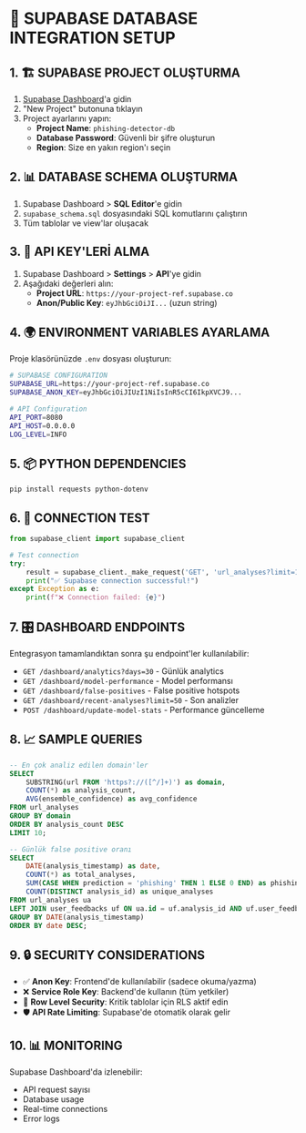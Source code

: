 # 🔧 SUPABASE DATABASE INTEGRATION SETUP

## 1. 🏗️ SUPABASE PROJECT OLUŞTURMA

1. [Supabase Dashboard](https://supabase.com/dashboard)'a gidin
2. "New Project" butonuna tıklayın
3. Project ayarlarını yapın:
   - **Project Name**: `phishing-detector-db`
   - **Database Password**: Güvenli bir şifre oluşturun
   - **Region**: Size en yakın region'ı seçin

## 2. 📊 DATABASE SCHEMA OLUŞTURMA

1. Supabase Dashboard > **SQL Editor**'e gidin
2. `supabase_schema.sql` dosyasındaki SQL komutlarını çalıştırın
3. Tüm tablolar ve view'lar oluşacak

## 3. 🔑 API KEY'LERİ ALMA

1. Supabase Dashboard > **Settings** > **API**'ye gidin
2. Aşağıdaki değerleri alın:
   - **Project URL**: `https://your-project-ref.supabase.co`
   - **Anon/Public Key**: `eyJhbGciOiJI...` (uzun string)

## 4. 🌍 ENVIRONMENT VARIABLES AYARLAMA

Proje klasörünüzde `.env` dosyası oluşturun:

```bash
# SUPABASE CONFIGURATION
SUPABASE_URL=https://your-project-ref.supabase.co
SUPABASE_ANON_KEY=eyJhbGciOiJIUzI1NiIsInR5cCI6IkpXVCJ9...

# API Configuration
API_PORT=8080
API_HOST=0.0.0.0
LOG_LEVEL=INFO
```

## 5. 📦 PYTHON DEPENDENCIES

```bash
pip install requests python-dotenv
```

## 6. 🧪 CONNECTION TEST

```python
from supabase_client import supabase_client

# Test connection
try:
    result = supabase_client._make_request('GET', 'url_analyses?limit=1')
    print("✅ Supabase connection successful!")
except Exception as e:
    print(f"❌ Connection failed: {e}")
```

## 7. 🎛️ DASHBOARD ENDPOINTS

Entegrasyon tamamlandıktan sonra şu endpoint'ler kullanılabilir:

- `GET /dashboard/analytics?days=30` - Günlük analytics
- `GET /dashboard/model-performance` - Model performansı
- `GET /dashboard/false-positives` - False positive hotspots
- `GET /dashboard/recent-analyses?limit=50` - Son analizler
- `POST /dashboard/update-model-stats` - Performance güncelleme

## 8. 📈 SAMPLE QUERIES

```sql
-- En çok analiz edilen domain'ler
SELECT 
    SUBSTRING(url FROM 'https?://([^/]+)') as domain,
    COUNT(*) as analysis_count,
    AVG(ensemble_confidence) as avg_confidence
FROM url_analyses 
GROUP BY domain
ORDER BY analysis_count DESC
LIMIT 10;

-- Günlük false positive oranı
SELECT 
    DATE(analysis_timestamp) as date,
    COUNT(*) as total_analyses,
    SUM(CASE WHEN prediction = 'phishing' THEN 1 ELSE 0 END) as phishing_predictions,
    COUNT(DISTINCT analysis_id) as unique_analyses
FROM url_analyses ua
LEFT JOIN user_feedbacks uf ON ua.id = uf.analysis_id AND uf.user_feedback = 'incorrect'
GROUP BY DATE(analysis_timestamp)
ORDER BY date DESC;
```

## 9. 🔒 SECURITY CONSIDERATIONS

- ✅ **Anon Key**: Frontend'de kullanılabilir (sadece okuma/yazma)
- ❌ **Service Role Key**: Backend'de kullanın (tüm yetkiler)
- 🔐 **Row Level Security**: Kritik tablolar için RLS aktif edin
- 🛡️ **API Rate Limiting**: Supabase'de otomatik olarak gelir

## 10. 📊 MONITORING

Supabase Dashboard'da izlenebilir:
- API request sayısı
- Database usage
- Real-time connections
- Error logs 
